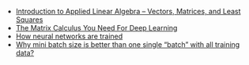 - [Introduction to Applied Linear Algebra – Vectors, Matrices, and Least Squares](https://web.stanford.edu/~boyd/vmls/)
- [The Matrix Calculus You Need For Deep Learning](http://parrt.cs.usfca.edu/doc/matrix-calculus/index.html)
- [How neural networks are trained](https://ml4a.github.io/ml4a/how_neural_networks_are_trained/)
- [Why mini batch size is better than one single “batch” with all training data?](https://datascience.stackexchange.com/questions/16807/why-mini-batch-size-is-better-than-one-single-batch-with-all-training-data)
